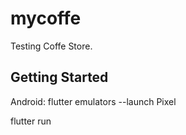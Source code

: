 # mycoffe

Testing Coffe Store.

## Getting Started

Android:  flutter emulators --launch Pixel

flutter run